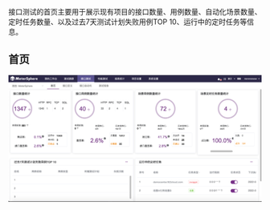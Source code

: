 接口测试的首页主要用于展示现有项目的接口数量、用例数量、自动化场景数量、定时任务数量、以及过去7天测试计划失败用例TOP 10、运行中的定时任务等信息。
## 首页
![!接口测试首页](../../img/api/接口测试首页.png)
